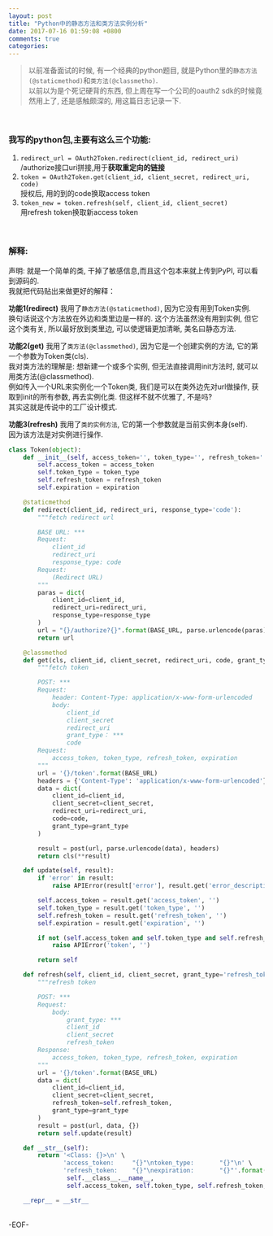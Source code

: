 ```yaml
---
layout: post
title: "Python中的静态方法和类方法实例分析"
date: 2017-07-16 01:59:08 +0800
comments: true
categories:
---
```


> 以前准备面试的时候, 有一个经典的python题目, 就是Python里的`静态方法(@staticmethod)`和`类方法(@classmetho)`.    
以前以为是个死记硬背的东西, 但上周在写一个公司的oauth2 sdk的时候竟然用上了, 还是感触颇深的, 用这篇日志记录一下.    
<!--more-->   
<br>  

### 我写的python包,主要有这么三个功能:   

1. `redirect_url = OAuth2Token.redirect(client_id, redirect_uri)`   
/authorize接口uri拼接,用于**获取重定向的链接**
2. `token = OAuth2Token.get(client_id, client_secret, redirect_uri, code)`   
授权后, 用的到的code换取access token
3. `token_new = token.refresh(self, client_id, client_secret)`   
用refresh token换取新access token
<br>


### 解释:   
    
声明: 就是一个简单的类, 干掉了敏感信息,而且这个包本来就上传到PyPI, 可以看到源码的.   
我就把代码贴出来做更好的解释：    

**功能1(redirect)** 我用了`静态方法(@staticmethod)`, 因为它没有用到Token实例.   
换句话说这个方法放在外边和类里边是一样的. 这个方法虽然没有用到实例, 但它这个类有关, 所以最好放到类里边, 可以使逻辑更加清晰, 美名曰静态方法.  

**功能2(get)** 我用了`类方法(@classmethod)`, 因为它是一个创建实例的方法, 它的第一个参数为Token类(cls).   
我对类方法的理解是: 想新建一个或多个实例, 但无法直接调用init方法时, 就可以用类方法(@classmethod).     
例如传入一个URL来实例化一个Token类, 我们是可以在类外边先对url做操作, 获取到init的所有参数, 再去实例化类. 但这样不就不优雅了, 不是吗?   
其实这就是传说中的工厂设计模式.   

**功能3(refresh)** 我用了`类的实例方法`, 它的第一个参数就是当前实例本身(self).    
因为该方法是对实例进行操作.    

```python
class Token(object):
    def __init__(self, access_token='', token_type='', refresh_token='', expiration=''):
        self.access_token = access_token
        self.token_type = token_type
        self.refresh_token = refresh_token
        self.expiration = expiration

    @staticmethod
    def redirect(client_id, redirect_uri, response_type='code'):
        """fetch redirect url

        BASE URL: ***
        Request:
            client_id
            redirect_uri
            response_type: code
        Request:
            (Redirect URL)
        """
        paras = dict(
            client_id=client_id,
            redirect_uri=redirect_uri,
            response_type=response_type
        )
        url = "{}/authorize?{}".format(BASE_URL, parse.urlencode(paras))
        return url

    @classmethod
    def get(cls, client_id, client_secret, redirect_uri, code, grant_type='authorization_code'):
        """fetch token

        POST: ***
        Request:
            header: Content-Type: application/x-www-form-urlencoded
            body:
                client_id
                client_secret
                redirect_uri
                grant_type： ***
                code
        Request:
            access_token, token_type, refresh_token, expiration
        """
        url = '{}/token'.format(BASE_URL)
        headers = {'Content-Type': 'application/x-www-form-urlencoded'}
        data = dict(
            client_id=client_id,
            client_secret=client_secret,
            redirect_uri=redirect_uri,
            code=code,
            grant_type=grant_type
        )

        result = post(url, parse.urlencode(data), headers)
        return cls(**result)

    def update(self, result):
        if 'error' in result:
            raise APIError(result['error'], result.get('error_description'))

        self.access_token = result.get('access_token', '')
        self.token_type = result.get('token_type', '')
        self.refresh_token = result.get('refresh_token', '')
        self.expiration = result.get('expiration', '')

        if not (self.access_token and self.token_type and self.refresh_token and self.expiration):
            raise APIError('token', '')

        return self

    def refresh(self, client_id, client_secret, grant_type='refresh_token'):
        """refresh token

        POST: ***
        Request:
            body:
                grant_type: ***
                client_id
                client_secret
                refresh_token
        Response:
            access_token, token_type, refresh_token, expiration
        """
        url = '{}/token'.format(BASE_URL)
        data = dict(
            client_id=client_id,
            client_secret=client_secret,
            refresh_token=self.refresh_token,
            grant_type=grant_type
        )
        result = post(url, data, {})
        return self.update(result)

    def __str__(self):
        return '<Class: {}>\n' \
               'access_token:     "{}"\ntoken_type:       "{}"\n' \
               'refresh_token:    "{}"\nexpiration:       "{}"'.format(
                self.__class__.__name__,
                self.access_token, self.token_type, self.refresh_token, self.expiration)

    __repr__ = __str__
```
<br>
-EOF-
<br>


